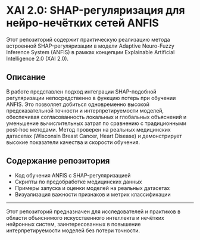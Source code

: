 # XAI 2.0: SHAP-регуляризация для нейро-нечётких сетей ANFIS

Этот репозиторий содержит практическую реализацию метода встроенной SHAP-регуляризации в модели Adaptive Neuro-Fuzzy Inference System (ANFIS) в рамках концепции Explainable Artificial Intelligence 2.0 (XAI 2.0).

## Описание

В работе представлен подход интеграции SHAP-подобной регуляризации непосредственно в функцию потерь при обучении ANFIS. Это позволяет добиться одновременно высокой предсказательной точности и интерпретируемости моделей, обеспечивая согласованность локальных и глобальных объяснений и уменьшение вычислительных затрат по сравнению с традиционными post-hoc методами. Метод проверен на реальных медицинских датасетах (Wisconsin Breast Cancer, Heart Disease) и демонстрирует высокие показатели качества и скорости обучения.

## Содержание репозитория

- Код обучения ANFIS с SHAP-регуляризацией
- Скрипты по предобработке медицинских данных
- Примеры запуска и оценки моделей на реальных датасетах
- Визуализация важности признаков и метрик классификации

---

Этот репозиторий предназначен для исследователей и практиков в области объяснимого искусственного интеллекта и нечётких нейронных систем, заинтересованных в повышение интерпретируемости моделей без потери точности.
